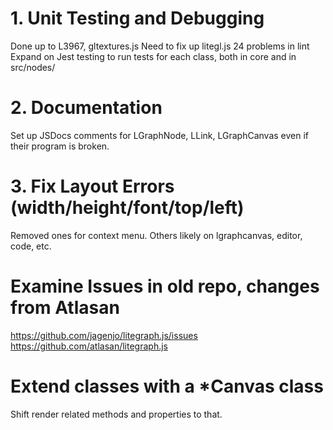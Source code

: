 
# 1. Unit Testing and Debugging

Done up to L3967, gltextures.js
Need to fix up litegl.js
24 problems in lint
Expand on Jest testing to run tests for each class, both in core and in src/nodes/

# 2. Documentation

Set up JSDocs comments for LGraphNode, LLink, LGraphCanvas even if their program is broken.

# 3. Fix Layout Errors (width/height/font/top/left)

Removed ones for context menu.  Others likely on lgraphcanvas, editor, code, etc.

# Examine Issues in old repo, changes from Atlasan

https://github.com/jagenjo/litegraph.js/issues
https://github.com/atlasan/litegraph.js

# Extend classes with a *Canvas class

Shift render related methods and properties to that.